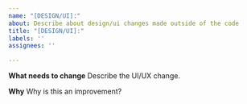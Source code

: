 ```yaml
---
name: "[DESIGN/UI]:"
about: Describe about design/ui changes made outside of the code
title: "[DESIGN/UI]:"
labels: ''
assignees: ''

---
```


**What needs to change**
Describe the UI/UX change.

**Why**
Why is this an improvement?
